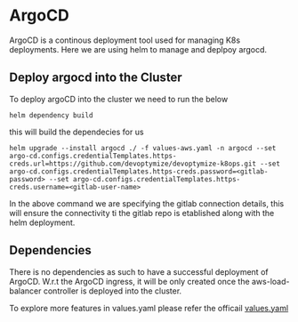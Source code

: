 # ArgoCD

ArgoCD is a continous deployment tool used for managing K8s deployments. Here we are using helm to manage and deplpoy argocd.

## Deploy argocd into the Cluster

To deploy argoCD into the cluster we need to run the below

```helm dependency build```

this will build the dependecies for us

```helm upgrade --install argocd ./ -f values-aws.yaml -n argocd --set argo-cd.configs.credentialTemplates.https-creds.url=https://github.com/devoptymize/devoptymize-k8ops.git --set argo-cd.configs.credentialTemplates.https-creds.password=<gitlab-password> --set argo-cd.configs.credentialTemplates.https-creds.username=<gitlab-user-name>```

In the above command we are specifying the gitlab connection details, this will ensure the connectivity ti the gitlab repo is etablished along with the helm deployment.


## Dependencies

There is no dependencies as such to have a successful deployment of ArgoCD. W.r.t the ArgoCD ingress, it will be only created once the aws-load-balancer controller is deployed into the cluster. 

To explore more features in values.yaml please refer the officail [values.yaml](https://github.com/argoproj/argo-helm/blob/argo-cd-5.23.5/charts/argo-cd/values.yaml)
